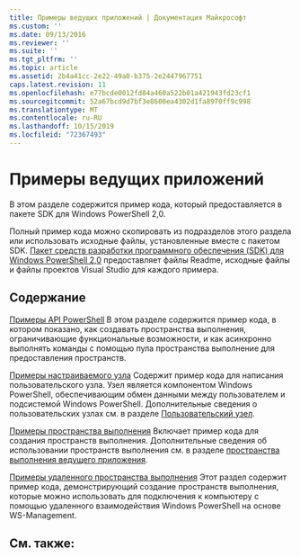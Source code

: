 ```yaml
---
title: Примеры ведущих приложений | Документация Майкрософт
ms.custom: ''
ms.date: 09/13/2016
ms.reviewer: ''
ms.suite: ''
ms.tgt_pltfrm: ''
ms.topic: article
ms.assetid: 2b4a41cc-2e22-49a0-b375-2e2447967751
caps.latest.revision: 11
ms.openlocfilehash: e77bcde0012fd84a460a522b01a421943fd23cf1
ms.sourcegitcommit: 52a67bcd9d7bf3e8600ea4302d1fa8970ff9c998
ms.translationtype: MT
ms.contentlocale: ru-RU
ms.lasthandoff: 10/15/2019
ms.locfileid: "72367493"
---
```

# <a name="host-application-samples"></a>Примеры ведущих приложений

В этом разделе содержится пример кода, который предоставляется в пакете SDK для Windows PowerShell 2,0.

 Полный пример кода можно скопировать из подразделов этого раздела или использовать исходные файлы, установленные вместе с пакетом SDK. [Пакет средств разработки программного обеспечения (SDK) для Windows PowerShell 2,0](https://www.microsoft.com/en-us/download/details.aspx?id=2560) предоставляет файлы Readme, исходные файлы и файлы проектов Visual Studio для каждого примера.

## <a name="in-this-section"></a>Содержание

 [Примеры API PowerShell](./windows-powershell-api-samples.md) В этом разделе содержится пример кода, в котором показано, как создавать пространства выполнения, ограничивающие функциональные возможности, и как асинхронно выполнять команды с помощью пула пространства выполнение для предоставления пространств.

 [Примеры настраиваемого узла](./custom-host-samples.md) Содержит пример кода для написания пользовательского узла. Узел является компонентом Windows PowerShell, обеспечивающим обмен данными между пользователем и подсистемой Windows PowerShell. Дополнительные сведения о пользовательских узлах см. в разделе [Пользовательский узел](https://msdn.microsoft.com/en-us/library/ee706563(v=vs.85).aspx).

 [Примеры пространства выполнения](./runspace-samples.md) Включает пример кода для создания пространств выполнения. Дополнительные сведения об использовании пространств выполнения см. в разделе [пространства выполнения ведущего приложения](https://msdn.microsoft.com/en-us/library/ee706563(v=vs.85).aspx).

 [Примеры удаленного пространства выполнения](./remote-runspace-samples.md) Этот раздел содержит пример кода, демонстрирующий создание пространств выполнения, которые можно использовать для подключения к компьютеру с помощью удаленного взаимодействия Windows PowerShell на основе WS-Management.

## <a name="see-also"></a>См. также:

